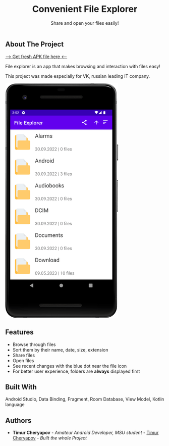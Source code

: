 <br/>
<p align="center">
  <h1 align="center">Convenient File Explorer</h1>

  <p align="center">
    Share and open your files easily!
    <br/>
    <br/>
  </p>
</p>



## About The Project
[--> Get fresh APK file here <--](FileExplorer.apk)

File explorer is an app that makes browsing and interaction with files easy!

This project was made especially for VK, russian leading IT company.

![Screen Shot](app/src/main/PreviewImage.png)

## Features

- Browse through files
- Sort them by their name, date, size, extension
- Share files
- Open files
- See recent changes with the blue dot near the file icon
- For better user experience, folders are **always** displayed first

## Built With

Android Studio, Data Binding, Fragment, Room Database, View Model, Kotlin language

## Authors

* **Timur Cheryapov** - *Amateur Android Developer, MSU student* - [Timur Cheryapov](https://github.com/Timur-Cheryapov) - *Built the whole Project*
